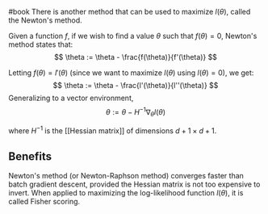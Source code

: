 #book 
There is another method that can be used to maximize $l(\theta)$, called the Newton's method. 

Given a function $f$, if we wish to find a value $\theta$ such that $f(\theta) = 0$, Newton's method states that:
$$
\theta := \theta - \frac{f(\theta)}{f'(\theta)}
$$

Letting $f(\theta) = l'(\theta)$ (since we want to maximize $l(\theta)$ using $l(\theta) = 0$), we get:
$$
\theta := \theta - \frac{l'(\theta)}{l''(\theta)}
$$
Generalizing to a vector environment,
$$
\theta := \theta - H^{-1}\nabla_\theta l(\theta)
$$

where $H^{-1}$ is the [[Hessian matrix]] of dimensions $d+1 \times d+1$. 

## Benefits
Newton's method (or Newton-Raphson method) converges faster than batch gradient descent, provided the Hessian matrix is not too expensive to invert. When applied to maximizing the log-likelihood function $l(\theta)$, it is called Fisher scoring.


